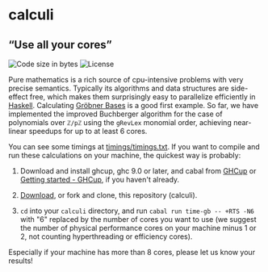 # calculi

## “Use all your cores”

<!-- ![Lines of code](https://img.shields.io/tokei/lines/github/DaveBarton/calculi?label=lines%20of%20code) -->
![Code size in bytes](https://img.shields.io/github/languages/code-size/DaveBarton/calculi)
![License](https://img.shields.io/github/license/DaveBarton/calculi)
<!-- ![Hackage](https://img.shields.io/hackage/v/DaveBarton/calculi) -->

Pure mathematics is a rich source of cpu-intensive problems with very precise semantics.
Typically its algorithms and data structures are side-effect free, which makes them surprisingly
easy to parallelize efficiently in [Haskell](https://www.haskell.org/). Calculating
[Gröbner Bases](https://en.wikipedia.org/wiki/Gr%C3%B6bner_basis) is a good first example. So
far, we have implemented the improved Buchberger algorithm for the case of polynomials over
`ℤ/pℤ` using the `gRevLex` monomial order, achieving near-linear speedups for up to at least 6
cores.

You can see some timings at [timings/timings.txt](timings/timings.txt). If you want to compile
and run these calculations on your machine, the quickest way is probably:

1. Download and install ghcup, ghc 9.0 or later, and cabal from
[GHCup](https://www.haskell.org/ghcup/) or
[Getting started - GHCup](https://www.haskell.org/ghcup/install/), if you haven't already.

2. [Download](archive/refs/heads/main.zip), or fork and clone, this repository (calculi).

3. `cd` into your `calculi` directory, and run <!-- `cabal bench` or -->
`cabal run time-gb -- +RTS -N6` with "6" replaced by the number of cores you want to use (we
suggest the number of physical performance cores on your machine minus 1 or 2, not counting
hyperthreading or efficiency cores).

Especially if your machine has more than 8 cores, please let us know your results!
